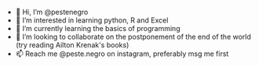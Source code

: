 - 👋 Hi, I’m @pestenegro
- 👀 I’m interested in learning python, R and Excel
- 🌱 I’m currently learning the basics of programming
- 💞️ I’m looking to collaborate on the postponement of the end of the world (try reading Ailton Krenak's books)
- 📫 Reach me @peste.negro on instagram, preferably msg me first

<!---
pestenegro/pestenegro is a ✨ special ✨ repository because its `README.md` (this file) appears on your GitHub profile.
You can click the Preview link to take a look at your changes.
--->
